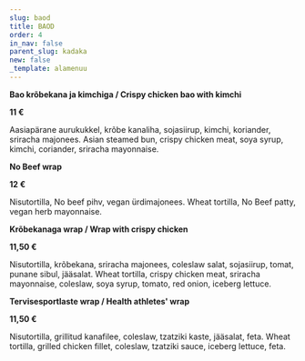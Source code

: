 ```yaml
---
slug: baod
title: BAOD
order: 4
in_nav: false
parent_slug: kadaka
new: false
_template: alamenuu
---
```


<div class="ellipsis"></div>

<span class="spicy">**Bao krõbekana ja kimchiga / Crispy chicken bao with kimchi**

**11 €**

<span class="koostis">Aasiapärane aurukukkel, krõbe kanaliha, sojasiirup, kimchi, koriander, sriracha majonees. Asian steamed bun, crispy chicken meat, soya syrup, kimchi, coriander,  sriracha mayonnaise.

**No Beef wrap**

**12 €**

<span class="koostis">Nisutortilla, No beef pihv, vegan ürdimajonees. Wheat tortilla, No Beef patty, vegan herb mayonnaise. 

<span class="spicy">**Krõbekanaga wrap / Wrap with crispy chicken**

**11,50 €**

<span class="koostis">Nisutortilla, krõbekana, sriracha majonees, coleslaw salat, sojasiirup, tomat, punane sibul, jääsalat. Wheat tortilla, crispy chicken meat, sriracha mayonnaise, coleslaw, soya syrup, tomato, red onion, iceberg lettuce.

**Tervisesportlaste wrap / Health athletes' wrap**

**11,50 €**

<span class="koostis">Nisutortilla, grillitud kanafilee, coleslaw, tzatziki kaste, jääsalat, feta. Wheat tortilla, grilled chicken fillet, coleslaw, tzatziki sauce, iceberg lettuce, feta.
